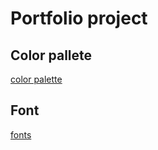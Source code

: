 # Portfolio project
## Color pallete
[color palette](https://colorhunt.co/palette/eadfb49bb0c151829bf6995c)
## Font
[fonts](https://www.dafont.com/lt-renovate.font)